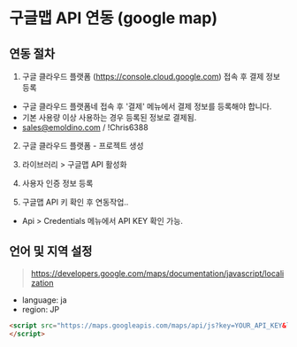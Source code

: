 # 구글맵 API 연동 (google map)


## 연동 절차 
1. 구글 클라우드 플랫폼 (https://console.cloud.google.com)  접속 후 결제 정보 등록
- 구글 클라우드 플랫폼네 접속 후 '결제' 메뉴에서 결제 정보를 등록해야 합니다.
- 기본 사용량 이상 사용하는 경우 등록된 정보로 결제됨.
- sales@emoldino.com / !Chris6388  


2. 구글 클라우드 플랫폼 - 프로젝트 생성 

3. 라이브러리 > 구글맵 API  활성화 

4. 사용자 인증 정보 등록

5. 구글맵 API 키 확인 후 연동작업..
- Api > Credentials 메뉴에서 API KEY 확인 가능.


## 언어 및 지역 설정
> https://developers.google.com/maps/documentation/javascript/localization
- language: ja
- region: JP

```html
<script src="https://maps.googleapis.com/maps/api/js?key=YOUR_API_KEY&language=ja&region=JP">
</script>
```
